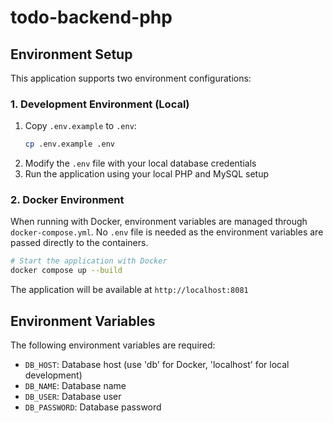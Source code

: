# todo-backend-php

## Environment Setup

This application supports two environment configurations:

### 1. Development Environment (Local)

1. Copy `.env.example` to `.env`:
   ```bash
   cp .env.example .env
   ```
2. Modify the `.env` file with your local database credentials
3. Run the application using your local PHP and MySQL setup

### 2. Docker Environment

When running with Docker, environment variables are managed through `docker-compose.yml`. No `.env` file is needed as the environment variables are passed directly to the containers.

```bash
# Start the application with Docker
docker compose up --build
```

The application will be available at `http://localhost:8081`

## Environment Variables

The following environment variables are required:

- `DB_HOST`: Database host (use 'db' for Docker, 'localhost' for local development)
- `DB_NAME`: Database name
- `DB_USER`: Database user
- `DB_PASSWORD`: Database password
